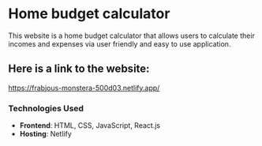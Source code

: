 # Home budget calculator

This website is a home budget calculator that allows users to calculate their incomes and expenses via user friendly and easy to use application.


## Here is a link to the website:

https://frabjous-monstera-500d03.netlify.app/


### Technologies Used

- **Frontend**: HTML, CSS, JavaScript, React.js
- **Hosting**: Netlify
